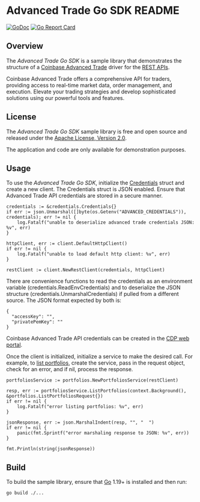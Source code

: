 # Advanced Trade Go SDK README

[![GoDoc](https://godoc.org/github.com/VykintasD/advanced-trade-sdk-go?status.svg)](https://godoc.org/github.com/VykintasD/advanced-trade-sdk-go)
[![Go Report Card](https://goreportcard.com/badge/coinbase-samples/advanced-trade-sdk-go)](https://goreportcard.com/report/coinbase-samples/advanced-trade-sdk-go)

## Overview

The *Advanced Trade Go SDK* is a sample library that demonstrates the structure of a [Coinbase Advanced Trade](https://www.coinbase.com/advanced-trade/) driver for
the [REST APIs](https://docs.cloud.coinbase.com/advanced-trade/docs/welcome).

Coinbase Advanced Trade offers a comprehensive API for traders, providing access to real-time market data, order management, and execution. Elevate your trading strategies and develop sophisticated solutions using our powerful tools and features.

## License

The *Advanced Trade Go SDK* sample library is free and open source and released under the [Apache License, Version 2.0](LICENSE).

The application and code are only available for demonstration purposes.

## Usage

To use the *Advanced Trade Go SDK*, initialize the [Credentials](credentials.go) struct and create a new client. The Credentials struct is JSON
enabled. Ensure that Advanced Trade API credentials are stored in a secure manner.

```
credentials := &credentials.Credentials{}
if err := json.Unmarshal([]byte(os.Getenv("ADVANCED_CREDENTIALS")), credentials); err != nil {
    log.Fatalf("unable to deserialize advanced trade credentials JSON: %v", err)
}

httpClient, err := client.DefaultHttpClient()
if err != nil {
    log.Fatalf("unable to load default http client: %v", err)
}

restClient := client.NewRestClient(credentials, httpClient)
```

There are convenience functions to read the credentials as an environment variable (credentials.ReadEnvCredentials) and to deserialize the JSON structure (credentials.UnmarshalCredentials) if pulled from a different source. The JSON format expected by both is:

```
{
  "accessKey": "",
  "privatePemKey": ""
}
```

Coinbase Advanced Trade API credentials can be created in the [CDP web portal](https://portal.cdp.coinbase.com/). 

Once the client is initialized, initialize a service to make the desired call. For example, to [list portfolios](https://github.com/VykintasD/advanced-trade-sdk-go/blob/main/list_portfolios.go),
create the service, pass in the request object, check for an error, and if nil, process the response.

```
portfoliosService := portfolios.NewPortfoliosService(restClient)

resp, err := portfoliosService.ListPortfolios(context.Background(), &portfolios.ListPortfoliosRequest{})
if err != nil {
    log.Fatalf("error listing portfolios: %v", err)
}

jsonResponse, err := json.MarshalIndent(resp, "", "  ")
if err != nil {
    panic(fmt.Sprintf("error marshaling response to JSON: %v", err))
}

fmt.Println(string(jsonResponse))
```

## Build

To build the sample library, ensure that [Go](https://go.dev/) 1.19+ is installed and then run:

```bash
go build ./...
```
